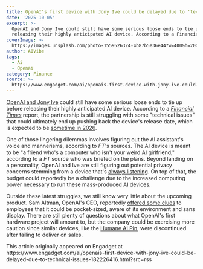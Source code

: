 ```yaml
---
title: OpenAI's first device with Jony Ive could be delayed due to 'technical issues'
date: '2025-10-05'
excerpt: >-
  OpenAI and Jony Ive could still have some serious loose ends to tie up before
  releasing their highly anticipated AI device. According to a Financial T...
coverImage: >-
  https://images.unsplash.com/photo-1559526324-4b87b5e36e44?w=400&h=200&fit=crop&auto=format
author: AIVibe
tags:
  - Ai
  - Openai
category: Finance
source: >-
  https://www.engadget.com/ai/openais-first-device-with-jony-ive-could-be-delayed-due-to-technical-issues-182226416.html?src=rss
---
```

<p><a data-i13n="elm:context_link;elmt:doNotAffiliate;cpos:1;pos:1" class="no-affiliate-link" href="https://www.engadget.com/ai/openai-and-jony-ives-startup-seal-the-deal-194408516.html">OpenAI and Jony Ive</a> could still have some serious loose ends to tie up before releasing their highly anticipated AI device. According to a <a data-i13n="elm:context_link;elmt:doNotAffiliate;cpos:2;pos:1" class="no-affiliate-link" href="https://www.ft.com/content/58b078be-e0ab-492f-9dbf-c2fe67298dd3"><em>Financial Times</em></a> report, the partnership is still struggling with some &quot;technical issues&quot; that could ultimately end up pushing back the device&#39;s release date, which is expected to be <a data-i13n="elm:context_link;elmt:doNotAffiliate;cpos:3;pos:1" class="no-affiliate-link" href="https://www.bloomberg.com/news/articles/2025-05-21/openai-to-buy-apple-veteran-jony-ive-s-ai-device-startup-in-6-5-billion-deal?srnd=undefined">sometime in 2026</a>.</p>
<p>One of those lingering dilemmas involves figuring out the AI assistant&#39;s voice and mannerisms, according to <em>FT</em>&#39;s sources. The AI device is meant to be &quot;a friend who&#39;s a computer who isn&#39;t your weird AI girlfriend,&quot; according to a <em>FT</em> source who was briefed on the plans. Beyond landing on a personality, OpenAI and Ive are still figuring out potential privacy concerns stemming from a device that&#39;s <a data-i13n="elm:context_link;elmt:doNotAffiliate;cpos:4;pos:1" class="no-affiliate-link" href="https://www.engadget.com/ai/amazon-is-acquiring-an-ai-wearable-that-listens-to-everything-you-do-221103233.html">always listening</a>. On top of that, the budget could reportedly be a challenge due to the increased computing power necessary to run these mass-produced AI devices.</p>
<span id="end-legacy-contents"></span><p>Outside these latest struggles, we still know very little about the upcoming product. Sam Altman, OpenAI&#39;s CEO, reportedly <a data-i13n="elm:context_link;elmt:doNotAffiliate;cpos:5;pos:1" class="no-affiliate-link" href="https://www.engadget.com/ai/openais-first-device-with-jony-ive-reportedly-wont-be-a-phone-or-a-wearable-130024787.html">offered some clues</a> to employees that it could be pocket-sized, aware of its environment and sans display. There are still plenty of questions about what OpenAI&#39;s first hardware project will amount to, but the company could be exercising more caution since similar devices, like the <a data-i13n="cpos:6;pos:1" href="https://www.engadget.com/ai/the-humane-ai-pin-debacle-is-a-reminder-that-ai-alone-doesnt-make-a-compelling-product-190119112.html">Humane AI Pin</a>, were discontinued after failing to deliver on sales.</p>This article originally appeared on Engadget at https://www.engadget.com/ai/openais-first-device-with-jony-ive-could-be-delayed-due-to-technical-issues-182226416.html?src=rss
